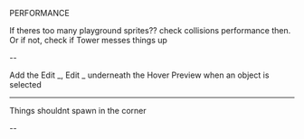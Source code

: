 
PERFORMANCE 

If theres too many playground sprites?? check collisions performance then. Or if not, check if Tower messes things up

--

Add the Edit _, Edit _ underneath the Hover Preview when an object is selected

---

Things shouldnt spawn in the corner

--